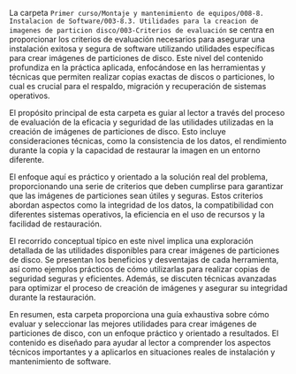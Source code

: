 La carpeta `Primer curso/Montaje y mantenimiento de equipos/008-8. Instalacion de Software/003-8.3. Utilidades para la creacion de imagenes de particion disco/003-Criterios de evaluación` se centra en proporcionar los criterios de evaluación necesarios para asegurar una instalación exitosa y segura de software utilizando utilidades específicas para crear imágenes de particiones de disco. Este nivel del contenido profundiza en la práctica aplicada, enfocándose en las herramientas y técnicas que permiten realizar copias exactas de discos o particiones, lo cual es crucial para el respaldo, migración y recuperación de sistemas operativos.

El propósito principal de esta carpeta es guiar al lector a través del proceso de evaluación de la eficacia y seguridad de las utilidades utilizadas en la creación de imágenes de particiones de disco. Esto incluye consideraciones técnicas, como la consistencia de los datos, el rendimiento durante la copia y la capacidad de restaurar la imagen en un entorno diferente.

El enfoque aquí es práctico y orientado a la solución real del problema, proporcionando una serie de criterios que deben cumplirse para garantizar que las imágenes de particiones sean útiles y seguras. Estos criterios abordan aspectos como la integridad de los datos, la compatibilidad con diferentes sistemas operativos, la eficiencia en el uso de recursos y la facilidad de restauración.

El recorrido conceptual típico en este nivel implica una exploración detallada de las utilidades disponibles para crear imágenes de particiones de disco. Se presentan los beneficios y desventajas de cada herramienta, así como ejemplos prácticos de cómo utilizarlas para realizar copias de seguridad seguras y eficientes. Además, se discuten técnicas avanzadas para optimizar el proceso de creación de imágenes y asegurar su integridad durante la restauración.

En resumen, esta carpeta proporciona una guía exhaustiva sobre cómo evaluar y seleccionar las mejores utilidades para crear imágenes de particiones de disco, con un enfoque práctico y orientado a resultados. El contenido es diseñado para ayudar al lector a comprender los aspectos técnicos importantes y a aplicarlos en situaciones reales de instalación y mantenimiento de software.
